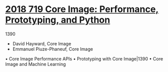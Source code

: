 # [2018 719 Core Image: Performance, Prototyping, and Python](https://developer.apple.com/videos/play/wwdc2018/719)



1390 

- David Hayward, Core Image
- Emmanuel Piuze-Phaneuf, Core Image

• Core Image Performance APIs 
• Prototyping with Core Image|1390 
• Core Image and Machine Learning

